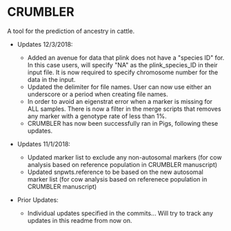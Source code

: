 # CRUMBLER
A tool for the prediction of ancestry in cattle.

- Updates 12/3/2018: 
  * Added an avenue for data that plink does not have a "species ID" for.  In this case users, will specify "NA" as the plink_species_ID in their input file.  It is now required to specify chromosome number for the data in the input.
  * Updated the delimiter for file names.  User can now use either an underscore or a period when creating file names.
  * In order to avoid an eigenstrat error when a marker is missing for ALL samples.  There is now a filter in the merge scripts that removes any marker with a genotype rate of less than 1%.
  * CRUMBLER has now been successfully ran in Pigs, following these updates.

- Updates 11/1/2018: 
  * Updated marker list to exclude any non-autosomal markers (for cow analysis based on reference population in CRUMBLER manuscript)
  * Updated snpwts.reference to be based on the new autosomal marker list (for cow analysis based on referenece population in CRUMBLER manuscript)
  
- Prior Updates: 
  * Individual updates specified in the commits...  Will try to track any updates in this readme from now on.
